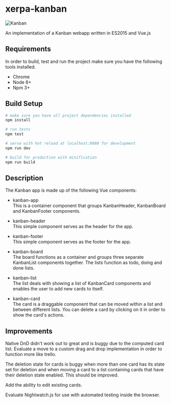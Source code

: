 # xerpa-kanban

![Kanban](http://i.imgur.com/24xwzbt.png)

An implementation of a Kanban webapp written in ES2015 and Vue.js

## Requirements

In order to build, test and run the project make sure you have the following tools installed.

* Chrome 
* Node 6+
* Npm 3+

## Build Setup

``` bash
# make sure you have all project dependencies installed
npm install

# run tests
npm test 

# serve with hot reload at localhost:8080 for development
npm run dev

# build for production with minification
npm run build
```

## Description

The Kanban app is made up of the following Vue components:

* kanban-app  
This is a container component that groups KanbanHeader, 
KanbanBoard and KanbanFooter components.

* kanban-header  
This simple component serves as the header for the app.

* kanban-footer  
This simple component serves as the footer for the app.

* kanban-board  
The board functions as a container and groups three 
separate KanbanList components together. 
The lists function as todo, doing and done lists.

* kanban-list  
The list deals with showing a list of KanbanCard components and
enables the user to add new cards to itself.

* kanban-card  
The card is a draggable component that can be moved within a list
and between different lists. You can delete a card by clicking on it 
in order to show the card's actions.

## Improvements

Native DnD didn't work out to great and is buggy due to the computed card list.
Evaluate a move to a custom drag and drop implementation in order to function
more like trello.

The deletion state for cards is buggy when more than one card has its state set 
for deletion and when moving a card to a list containing cards that have their
deletion state enabled. This should be improved.

Add the ability to edit existing cards.

Evaluate Nightwatch.js for use with automated testing inside the browser.